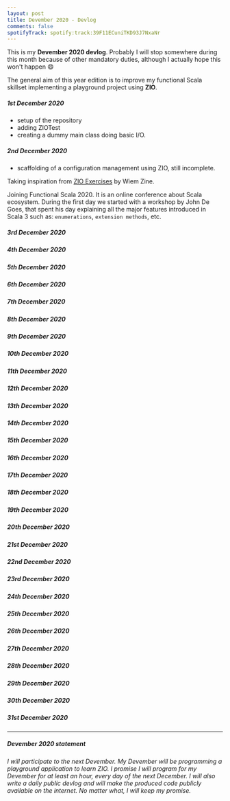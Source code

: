 ```yaml
---
layout: post
title: Devember 2020 - Devlog
comments: false
spotifyTrack: spotify:track:39F11ECuniTKD93J7NxaNr
---
```


This is my **Devember 2020 devlog**. Probably I will stop somewhere during this month because of other mandatory duties, although I actually hope this won't happen :smile:

The general aim of this year edition is to improve my functional Scala skillset implementing a playground project using **ZIO**.

##### 1st December 2020
- setup of the repository
- adding ZIOTest
- creating a dummy main class doing basic I/O.

##### 2nd December 2020

- scaffolding of a configuration management using ZIO, still incomplete.

Taking inspiration from [ZIO Exercises](https://github.com/wi101/zio-examples) by Wiem Zine.

Joining Functional Scala 2020. 
It is an online conference about Scala ecosystem. During the first day we started with a workshop by John De Goes, that spent his day explaining all the major features introduced in Scala 3 such as: `enumerations`, `extension methods`, etc.

##### 3rd December 2020

##### 4th December 2020

##### 5th December 2020

##### 6th December 2020

##### 7th December 2020

##### 8th December 2020

##### 9th December 2020

##### 10th December 2020

##### 11th December 2020

##### 12th December 2020

##### 13th December 2020

##### 14th December 2020

##### 15th December 2020

##### 16th December 2020

##### 17th December 2020

##### 18th December 2020

##### 19th December 2020

##### 20th December 2020

##### 21st December 2020

##### 22nd December 2020

##### 23rd December 2020

##### 24th December 2020

##### 25th December 2020

##### 26th December 2020

##### 27th December 2020

##### 28th December 2020

##### 29th December 2020

##### 30th December 2020

##### 31st December 2020

---

##### Devember 2020 statement

_I will participate to the next Devember. My Devember will be programming a playground application to learn ZIO. I promise I will program for my Devember for at least an hour, every day of the next December. I will also write a daily public devlog and will make the produced code publicly available on the internet. No matter what, I will keep my promise._
